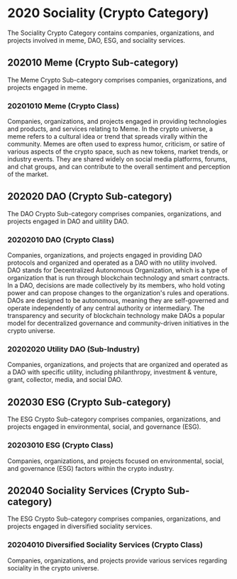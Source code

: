 # 2020 Sociality (Crypto Category)

The Sociality Crypto Category contains companies, organizations, and projects involved in meme, DAO, ESG, and sociality services.



## 202010 Meme (Crypto Sub-category)

The Meme Crypto Sub-category comprises companies, organizations, and projects engaged in meme.

### 20201010 Meme (Crypto Class)

Companies, organizations, and projects engaged in providing technologies and products, and services relating to Meme. In the crypto universe, a meme refers to a cultural idea or trend that spreads virally within the community. Memes are often used to express humor, criticism, or satire of various aspects of the crypto space, such as new tokens, market trends, or industry events. They are shared widely on social media platforms, forums, and chat groups, and can contribute to the overall sentiment and perception of the market.&#x20;





## 202020 DAO (Crypto Sub-category)

The DAO Crypto Sub-category comprises companies, organizations, and projects engaged in DAO and uitility DAO.

### 20202010 DAO (Crypto Class)

Companies, organizations, and projects engaged in providing DAO protocols and organized and operated as a DAO with no utility involved. DAO stands for Decentralized Autonomous Organization, which is a type of organization that is run through blockchain technology and smart contracts. In a DAO, decisions are made collectively by its members, who hold voting power and can propose changes to the organization's rules and operations. DAOs are designed to be autonomous, meaning they are self-governed and operate independently of any central authority or intermediary. The transparency and security of blockchain technology make DAOs a popular model for decentralized governance and community-driven initiatives in the crypto universe.

### 20202020 Utility DAO (Sub-Industry)

Companies, organizations, and projects that are organized and operated as a DAO with specific utility, including philanthropy, investment & venture, grant, collector, media, and social DAO.





## 202030 ESG (Crypto Sub-category)

The ESG Crypto Sub-category comprises companies, organizations, and projects engaged in environmental, social, and governance (ESG).

### 20203010 ESG (Crypto Class)

Companies, organizations, and projects focused on environmental, social, and governance (ESG) factors within the crypto industry.&#x20;





## 202040 Sociality Services (Crypto Sub-category)

The ESG Crypto Sub-category comprises companies, organizations, and projects engaged in diversified sociality services.

### 20204010 Diversified Sociality Services (Crypto Class)

Companies, organizations, and projects provide various services regarding sociality in the crypto universe.
